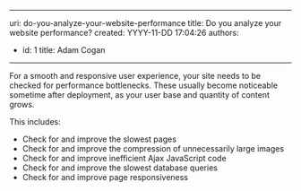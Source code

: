

---
uri: do-you-analyze-your-website-performance
title: Do you analyze your website performance?
created: YYYY-11-DD 17:04:26
authors:
  - id: 1
    title: Adam Cogan
---




<span class='intro'> <p>For a smooth and responsive user experience, your site needs to be checked for performance bottlenecks. These usually become noticeable sometime after deployment, as your user base and quantity of content grows.</p><p>This includes&#58;​<br></p> </span>

<ul><li>Check for and improve the slowest pages</li><li>Check for and improve the compression of unnecessarily large images</li><li>Check for and improve inefficient Ajax JavaScript code</li><li>Check for and improve the slowest database queries</li><li>Check for and improve​ page responsiveness</li></ul>


